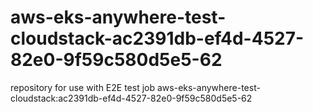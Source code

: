 # aws-eks-anywhere-test-cloudstack-ac2391db-ef4d-4527-82e0-9f59c580d5e5-62
repository for use with E2E test job aws-eks-anywhere-test-cloudstack:ac2391db-ef4d-4527-82e0-9f59c580d5e5-62
